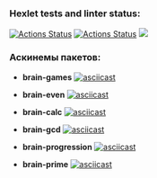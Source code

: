 ### Hexlet tests and linter status:
[![Actions Status](https://github.com/Aleksandra-korza/frontend-project-lvl1/workflows/hexlet-check/badge.svg)](https://github.com/Aleksandra-korza/frontend-project-lvl1/actions)
[![Actions Status](https://github.com/Aleksandra-korza/frontend-project-lvl1/workflows/nodejs/badge.svg)](https://github.com/Aleksandra-korza/frontend-project-lvl1/actions)
<a href="https://codeclimate.com/github/Aleksandra-korza/frontend-project-lvl1/maintainability"><img src="https://api.codeclimate.com/v1/badges/742a11e5f9d7d51cd68c/maintainability" /></a>

### **Аскинемы пакетов:**

- **brain-games**
[![asciicast](https://asciinema.org/a/F84D4Qi5ooJZMAC1HQFu2vvMp.svg)](https://asciinema.org/a/F84D4Qi5ooJZMAC1HQFu2vvMp)

- **brain-even**
[![asciicast](https://asciinema.org/a/IjjtlMkaLFPh3Lb2Q5o81zYs5.svg)](https://asciinema.org/a/IjjtlMkaLFPh3Lb2Q5o81zYs5)

- **brain-calc**
[![asciicast](https://asciinema.org/a/sK9Lf4rWKTBtkvGhvZmq9FNnp.svg)](https://asciinema.org/a/sK9Lf4rWKTBtkvGhvZmq9FNnp)

- **brain-gcd**
[![asciicast](https://asciinema.org/a/jXGzUxWkwtrtRDasHsNM361zY.svg)](https://asciinema.org/a/jXGzUxWkwtrtRDasHsNM361zY)

- **brain-progression**
[![asciicast](https://asciinema.org/a/W4sfFRURJLtQd3SVZThZj89Zr.svg)](https://asciinema.org/a/W4sfFRURJLtQd3SVZThZj89Zr)

- **brain-prime** 
[![asciicast](https://asciinema.org/a/rXU70HQ7xG8MPhRtGVQRcM0iH.svg)](https://asciinema.org/a/rXU70HQ7xG8MPhRtGVQRcM0iH)